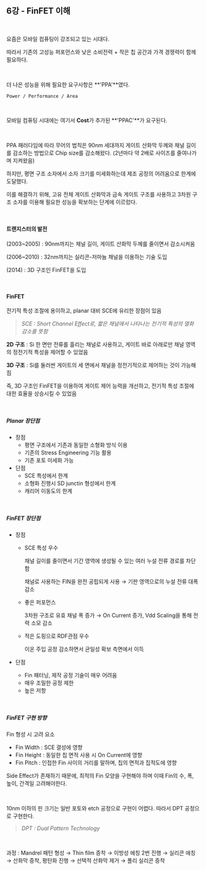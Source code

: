 ## 6강 - FinFET 이해

<br>

요즘은 모바일 컴퓨팅이 강조되고 있는 시대다.

따라서 기존의 고성능 퍼포먼스와 낮은 소비전력 + 작은 칩 공간과 가격 경쟁력이 함께 필요하다.

<br>

더 나은 성능을 위해 필요한 요구사항은 **'PPA'**였다.

```
Power / Performance / Area
```

<br>

모바일 컴퓨팅 시대에는 여기서 **Cost**가 추가된 **'PPAC'**가 요구된다.

<br>

PPA 패러다임에 따라 무어의 법칙은 90nm 세대까지 게이트 산화막 두께와 채널 길이를 감소하는 방법으로 Chip size를 감소해왔다. (2년마다 약 2배로 사이즈를 줄여나가며 지켜왔음)

하지만, 평면 구조 소자에서 소자 크기를 미세화하는데 제조 공정의 어려움으로 한계에 도달했다.

이를 해결하기 위해, 고유 전체 게이트 산화막과 금속 게이트 구조를 사용하고 3차원 구조 소자를 이용해 필요한 성능을 확보하는 단계에 이르렀다.

<br>

#### 트랜지스터의 발전

(2003~2005) : 90nm까지는 채널 길이, 게이트 산화막 두께를 줄이면서 감소시켜옴

(2006~2010) : 32nm까지는 실리콘-저마늄 채널을 이용하는 기술 도입

(2014) : 3D 구조인 FinFET을 도입

<br>

#### FinFET

전기적 특성 조절에 용이하고, planar 대비 SCE에 유리한 장점이 있음

> *SCE : Short Channel Effect로, 짧은 채널에서 나타나는 전기적 특성의 열화 감소를 뜻함*

**2D 구조** : Si 한 면만 전류를 흘리는 채널로 사용하고, 게이트 바로 아래로만 채널 영역의 정전기적 특성을 제어할 수 있었음

**3D 구조** : Si를 둘러싼 게이트의 세 면에서 채널을 정전기적으로 제어하는 것이 가능해짐

즉, 3D 구조인 FinFET을 이용하여 게이트 제어 능력을 개선하고, 전기적 특성 조절에 대한 효율을 상승시킬 수 있었음

<br>

##### Planar 장단점

- 장점
  - 평면 구조에서 기존과 동일한 소형화 방식 이용
  - 기존의 Stress Engineering 기능 활용
  - 기존 포토 미세화 가능
- 단점
  - SCE 특성에서 한계
  - 소형화 진행시 SD junctin 형성에서 한계
  - 캐리어 이동도의 한계

<br>

##### FinFET 장단점

- 장점

  - SCE 특성 우수

    채널 길이를 줄이면서 기간 영역에 생성될 수 있는 여러 누설 전류 경로를 차단함

    채널로 사용하는 FIN을 완전 공핍되게 사용 → 기판 영역으로의 누설 전류 대폭 감소

  - 좋은 퍼포먼스

    3차원 구조로 유효 채널 폭 증가 → On Current 증가, Vdd Scaling을 통해 전력 소모 감소

  - 적은 도핑으로 RDF관점 우수

    이온 주입 공정 감소하면서 균일성 확보 측면에서 이득

- 단점

  - Fin 패터닝, 제작 공정 기술이 매우 어려움
  - 매우 조밀한 공정 제한
  - 높은 저항

<br>

##### FinFET 구현 방향

Fin 형성 시 고려 요소

- Fin Width : SCE 결성에 영향
- Fin Height : 동일한 칩 면적 사용 시 On Current에 영향
- Fin Pitch : 인접한 Fin 사이의 거리를 말하며, 칩의 면적과 집적도에 영향

Side Effect가 존재하기 때문에, 최적의 Fin 모양을 구현해야 하며 이때 Fin의 수, 폭, 높이, 간격일 고려해야한다.

<br>

10nm 이하의 핀 크기는 일반 포토와 etch 공정으로 구현이 어렵다. 따라서 DPT 공정으로 구현한다.

>  *DPT : Dual Pattern Technology*

<br>

과정 : Mandrel 패턴 형성 → Thin film 증착 → 이방성 에칭 2번 진행 → 실리콘 에칭 → 산화막 증착, 평탄화 진행 → 선택적 산화막 제거 → 폴리 실리콘 증착